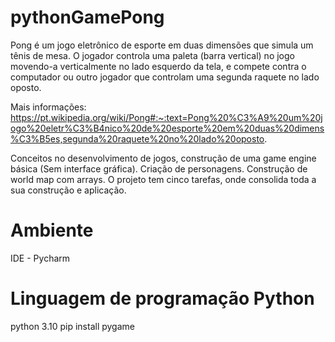 # pythonGamePong

Pong é um jogo eletrônico de esporte em duas dimensões que simula um tênis de mesa. 
O jogador controla uma paleta (barra vertical) no jogo movendo-a verticalmente no lado esquerdo da tela, e compete contra o computador ou outro jogador que controlam uma segunda raquete no lado oposto.

Mais informações: 
https://pt.wikipedia.org/wiki/Pong#:~:text=Pong%20%C3%A9%20um%20jogo%20eletr%C3%B4nico%20de%20esporte%20em%20duas%20dimens%C3%B5es,segunda%20raquete%20no%20lado%20oposto.

Conceitos no desenvolvimento de jogos, construção de uma game engine básica (Sem interface gráfica). Criação de personagens.  Construção de world map com arrays. O projeto tem cinco tarefas, onde consolida toda a sua construção e aplicação.

# Ambiente
IDE - Pycharm
# Linguagem de programação Python
python 3.10
pip install pygame
